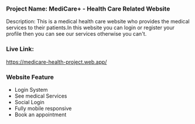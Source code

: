 ### Project Name: MediCare+ - Health Care Related Website

Description:
This is a medical health care website who provides the medical services to their patients.In this website you can login or register your profile then you can see our services otherwise you can't. 

### Live Link:
https://medicare-health-project.web.app/

### Website Feature
* Login System
* See medical Services
* Social Login 
* Fully mobile responsive
* Book an appointment